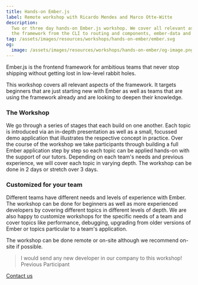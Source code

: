 ```yaml
---
title: Hands-on Ember.js
label: Remote workshop with Ricardo Mendes and Marco Otte-Witte
description:
  Two or three day hands-on Ember.js workshop. We cover all relevant aspects of
  the framework from the CLI to routing and components, ember-data and testing.
tag: /assets/images/resources/workshops/hands-on-ember/ember.svg
og:
  image: /assets/images/resources/workshops/hands-on-ember/og-image.png
---
```


Ember.js is the frontend framework for ambitious teams that never stop shipping
without getting lost in low-level rabbit holes.

This workshop covers all relevant aspects of the framework. It targets beginners
that are just starting new with Ember as well as teams that are using the
framework already and are looking to deepen their knowledge.

<!--break-->

### The Workshop

We go through a series of stages that each build on one another. Each topic is
introduced via an in-depth presentation as well as a small, focussed demo
application that illustrates the respective concept in practice. Over the course
of the workshop we take participants through building a full Ember application
step by step so each topic can be applied hands-on with the support of our
tutors. Depending on each team's needs and previous experience, we will cover
each topic in varying depth. The workshop can be done in 2 days or stretch over
3 days.

<!--break-->

### Customized for your team

Different teams have different needs and levels of experience with Ember. The
workshop can be done for beginners as well as more experienced developers by
covering different topics in different levels of depth. We are also happy to
customize workshops for the specific needs of a team and cover topics like
performance, debugging, upgrading from older versions of Ember or topics
particular to a team's application.

The workshop can be done remote or on-site although we recommend on-site if
possible.

> I would send any new developer in our company to this workshop!
> <author>Previous Participant</author>

<!--break-->

<div layout:class="full" offset:class="after-21">
<CallToAction
  @title="Bring your Ember skills to the next level!"
  @text="Request a call to learn more about our Ember workshop and how we can tailor it to meet your team's needs."
  @label="Book this workshop"
>
  <a href="/contact/" button:scope>
    Contact us
  </a>
</CallToAction>
</div>
